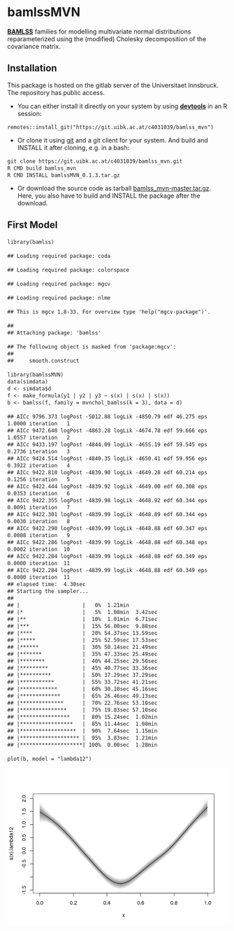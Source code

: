 bamlssMVN
=========

[**BAMLSS**](http://www.bamlss.org/) families for modelling multivariate
normal distributions reparameterized using the (modified) Cholesky
decomposition of the covariance matrix.

Installation
------------

This package is hosted on the gitlab server of the Universitaet
Innsbruck. The repository has public access.

-   You can either install it directly on your system by using
    [**devtools**](https://devtools.r-lib.org/) in an R session:

<!-- -->

    remotes::install_git("https://git.uibk.ac.at/c4031039/bamlss_mvn")

-   Or clone it using [git](https://git-scm.com/) and a git client for
    your system. And build and INSTALL it after cloning, e.g. in a bash:

<!-- -->

    git clone https://git.uibk.ac.at/c4031039/bamlss_mvn.git
    R CMD build bamlss_mvn
    R CMD INSTALL bamlssMVN_0.1.3.tar.gz

-   Or download the source code as tarball
    [bamlss\_mvn-master.tar.gz](https://git.uibk.ac.at/c4031039/bamlss_mvn/-/archive/master/bamlss_mvn-master.tar.gz).
    Here, you also have to build and INSTALL the package after the
    download.

First Model
-----------

    library(bamlss)

    ## Loading required package: coda

    ## Loading required package: colorspace

    ## Loading required package: mgcv

    ## Loading required package: nlme

    ## This is mgcv 1.8-33. For overview type 'help("mgcv-package")'.

    ## 
    ## Attaching package: 'bamlss'

    ## The following object is masked from 'package:mgcv':
    ## 
    ##     smooth.construct

    library(bamlssMVN)
    data(simdata)
    d <- simdata$d
    f <- make_formula(y1 | y2 | y3 ~ s(x) | s(x) | s(x))
    b <- bamlss(f, family = mvnchol_bamlss(k = 3), data = d)

    ## AICc 9796.373 logPost -5012.88 logLik -4850.79 edf 46.275 eps 1.0000 iteration   1
    ## AICc 9472.640 logPost -4863.28 logLik -4674.78 edf 59.666 eps 1.0557 iteration   2
    ## AICc 9433.197 logPost -4844.09 logLik -4655.19 edf 59.545 eps 0.2736 iteration   3
    ## AICc 9424.514 logPost -4840.35 logLik -4650.41 edf 59.956 eps 0.3922 iteration   4
    ## AICc 9422.810 logPost -4839.90 logLik -4649.28 edf 60.214 eps 0.1256 iteration   5
    ## AICc 9422.444 logPost -4839.92 logLik -4649.00 edf 60.308 eps 0.0353 iteration   6
    ## AICc 9422.355 logPost -4839.98 logLik -4648.92 edf 60.344 eps 0.0091 iteration   7
    ## AICc 9422.301 logPost -4839.99 logLik -4648.89 edf 60.344 eps 0.0030 iteration   8
    ## AICc 9422.290 logPost -4839.99 logLik -4648.88 edf 60.347 eps 0.0008 iteration   9
    ## AICc 9422.286 logPost -4839.99 logLik -4648.88 edf 60.348 eps 0.0002 iteration  10
    ## AICc 9422.284 logPost -4839.99 logLik -4648.88 edf 60.349 eps 0.0000 iteration  11
    ## AICc 9422.284 logPost -4839.99 logLik -4648.88 edf 60.349 eps 0.0000 iteration  11
    ## elapsed time:  4.30sec
    ## Starting the sampler...
    ## 
    ## |                    |   0%  1.21min
    ## |*                   |   5%  1.08min  3.42sec
    ## |**                  |  10%  1.01min  6.71sec
    ## |***                 |  15% 56.00sec  9.88sec
    ## |****                |  20% 54.37sec 13.59sec
    ## |*****               |  25% 52.59sec 17.53sec
    ## |******              |  30% 50.14sec 21.49sec
    ## |*******             |  35% 47.33sec 25.49sec
    ## |********            |  40% 44.25sec 29.50sec
    ## |*********           |  45% 40.77sec 33.36sec
    ## |**********          |  50% 37.29sec 37.29sec
    ## |***********         |  55% 33.72sec 41.21sec
    ## |************        |  60% 30.10sec 45.16sec
    ## |*************       |  65% 26.46sec 49.13sec
    ## |**************      |  70% 22.76sec 53.10sec
    ## |***************     |  75% 19.03sec 57.10sec
    ## |****************    |  80% 15.24sec  1.02min
    ## |*****************   |  85% 11.44sec  1.08min
    ## |******************  |  90%  7.64sec  1.15min
    ## |******************* |  95%  3.83sec  1.21min
    ## |********************| 100%  0.00sec  1.28min

    plot(b, model = "lambda12")

![](README_files/figure-markdown_strict/unnamed-chunk-1-1.png)
